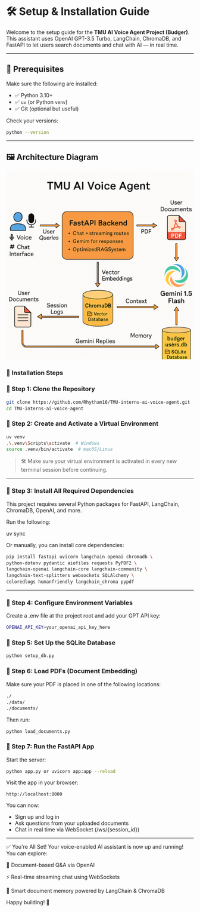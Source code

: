 # 🛠️ Setup & Installation Guide

Welcome to the setup guide for the **TMU AI Voice Agent Project (Budger)**.  
This assistant uses OpenAI GPT-3.5 Turbo, LangChain, ChromaDB, and FastAPI to let users search documents and chat with AI — in real time.

---

## 🧩 Prerequisites

Make sure the following are installed:

- ✅ Python 3.10+
- ✅ `uv` (or Python `venv`)
- ✅ Git (optional but useful)

Check your versions:

```bash
python --version
```

---

## 🖼️ Architecture Diagram

![Architecture Overview](images/rag_diagram.png)


### 🔧 Installation Steps

### 🔹 Step 1: Clone the Repository
```bash
git clone https://github.com/Rhytham16/TMU-interns-ai-voice-agent.git
cd TMU-interns-ai-voice-agent
```
### 🔹 Step 2: Create and Activate a Virtual Environment

```bash
uv venv
.\.venv\Scripts\activate  # Windows
source .venv/bin/activate  # macOS/Linux
```

> 🛠️ Make sure your virtual environment is activated in every new terminal session before continuing.

---

### 🔹 Step 3: Install All Required Dependencies

This project requires several Python packages for FastAPI, LangChain, ChromaDB, OpenAI, and more.

Run the following:

uv sync 

Or manually, you can install core dependencies:

```bash
pip install fastapi uvicorn langchain openai chromadb \
python-dotenv pydantic aiofiles requests PyPDF2 \
langchain-openai langchain-core langchain-community \
langchain-text-splitters websockets SQLAlchemy \
coloredlogs humanfriendly langchain_chroma pypdf
```

---

### 🔹 Step 4: Configure Environment Variables

Create a .env file at the project root and add your GPT API key:

```bash
OPENAI_API_KEY=your_openai_api_key_here
```

### 🔹 Step 5: Set Up the SQLite Database

```bash
python setup_db.py
```
### 🔹 Step 6: Load PDFs (Document Embedding)
Make sure your PDF is placed in one of the following locations:

```bash
./
./data/
./documents/
```
Then run:

```
python load_documents.py
```

### 🔹 Step 7: Run the FastAPI App

Start the server:

```bash
python app.py or uvicorn app:app --reload
```

Visit the app in your browser:

```
http://localhost:8000
```

You can now:
- Sign up and log in
- Ask questions from your uploaded documents
- Chat in real time via WebSocket (/ws/{session_id})

---


✅ You're All Set!
Your voice-enabled AI assistant is now up and running!
You can explore:

🔎 Document-based Q&A via OpenAI

⚡ Real-time streaming chat using WebSockets

🧠 Smart document memory powered by LangChain & ChromaDB

Happy building! 🎉